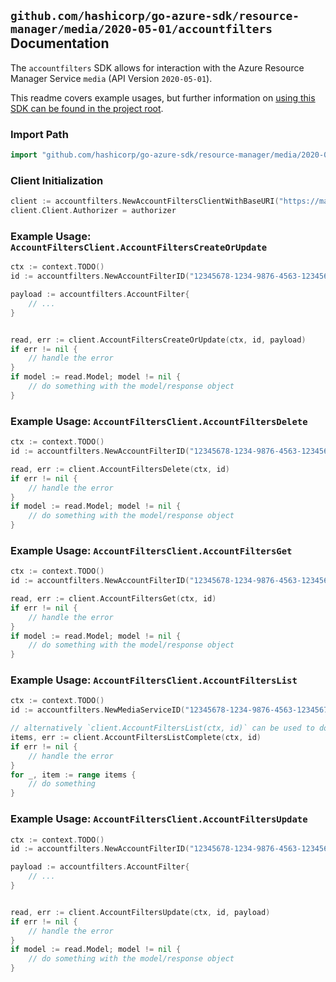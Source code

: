 
## `github.com/hashicorp/go-azure-sdk/resource-manager/media/2020-05-01/accountfilters` Documentation

The `accountfilters` SDK allows for interaction with the Azure Resource Manager Service `media` (API Version `2020-05-01`).

This readme covers example usages, but further information on [using this SDK can be found in the project root](https://github.com/hashicorp/go-azure-sdk/tree/main/docs).

### Import Path

```go
import "github.com/hashicorp/go-azure-sdk/resource-manager/media/2020-05-01/accountfilters"
```


### Client Initialization

```go
client := accountfilters.NewAccountFiltersClientWithBaseURI("https://management.azure.com")
client.Client.Authorizer = authorizer
```


### Example Usage: `AccountFiltersClient.AccountFiltersCreateOrUpdate`

```go
ctx := context.TODO()
id := accountfilters.NewAccountFilterID("12345678-1234-9876-4563-123456789012", "example-resource-group", "accountValue", "filterValue")

payload := accountfilters.AccountFilter{
	// ...
}


read, err := client.AccountFiltersCreateOrUpdate(ctx, id, payload)
if err != nil {
	// handle the error
}
if model := read.Model; model != nil {
	// do something with the model/response object
}
```


### Example Usage: `AccountFiltersClient.AccountFiltersDelete`

```go
ctx := context.TODO()
id := accountfilters.NewAccountFilterID("12345678-1234-9876-4563-123456789012", "example-resource-group", "accountValue", "filterValue")

read, err := client.AccountFiltersDelete(ctx, id)
if err != nil {
	// handle the error
}
if model := read.Model; model != nil {
	// do something with the model/response object
}
```


### Example Usage: `AccountFiltersClient.AccountFiltersGet`

```go
ctx := context.TODO()
id := accountfilters.NewAccountFilterID("12345678-1234-9876-4563-123456789012", "example-resource-group", "accountValue", "filterValue")

read, err := client.AccountFiltersGet(ctx, id)
if err != nil {
	// handle the error
}
if model := read.Model; model != nil {
	// do something with the model/response object
}
```


### Example Usage: `AccountFiltersClient.AccountFiltersList`

```go
ctx := context.TODO()
id := accountfilters.NewMediaServiceID("12345678-1234-9876-4563-123456789012", "accountValue")

// alternatively `client.AccountFiltersList(ctx, id)` can be used to do batched pagination
items, err := client.AccountFiltersListComplete(ctx, id)
if err != nil {
	// handle the error
}
for _, item := range items {
	// do something
}
```


### Example Usage: `AccountFiltersClient.AccountFiltersUpdate`

```go
ctx := context.TODO()
id := accountfilters.NewAccountFilterID("12345678-1234-9876-4563-123456789012", "example-resource-group", "accountValue", "filterValue")

payload := accountfilters.AccountFilter{
	// ...
}


read, err := client.AccountFiltersUpdate(ctx, id, payload)
if err != nil {
	// handle the error
}
if model := read.Model; model != nil {
	// do something with the model/response object
}
```
